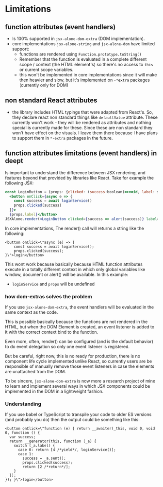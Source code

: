 # Limitations

## function attributes (event handlers)

 * Is 100% supported in `jsx-alone-dom-extra` (DOM implementation). 
 * core implementations `jsx-alone-string` and `jsx-alone-dom` have limited support:
   * functions are rendered using `Function.prototype.toString()`
   * Remember that the function is evaluated in a complete different scope / context (the HTML element's) so there's no access to `this` or current scope variables. 
   * this won't be implemented in core implementations since it will make then heavier and slow, but it's implemented on `-*extra` packages (currently only for DOM)


## non standard React attributes

 * the library includes HTML typings that were adapted from React's. So, they declare react non standard things like `defaultValue` attribute. These currently won't work - they will be rendered as attributes and nothing special is currently made for these. Since these are non standard they won't have effect on the visuals. I leave them there because I have plans to support them in `*-extra` packages in the future.


##  function attributes limitations (event handlers) in deept


Is important to understand the difference between JSX rendering, and features beyond that provided by libraries like React. Take for example the following JSX: 

```jsx
const LoginButton = (props: {clicked: (success:boolean)=>void, label: string}) => 
  <button onClick={async e => {
    const success = await loginService() 
    props.clicked(success)
  }}>
  {props.label}</button>
JSXAlone.render(<LoginButton clicked={success => alert(success)} label="login"></LoginButton>)
```

In core implementations, The render() call will returns a string like the following:

```
<button onClick=\"async (e) => {
    const success = await loginService();
    props.clicked(success);
}\">login</button>
```

This wont work because basically because HTML function attributes execute in a totally different context in which only global variables like window, document or alert() will be available. In this example:

 * `loginService` and `props` will be undefined


### how dom-extras solves the problem

If you use `jsx-alone-dom-extra`, the event handlers will be evaluated in the same context as the code. 

This is possible basically because the functions are not rendered in the HTML, but when the DOM Element is created, an event listener is added to it with the correct context bind to the function. 

Even more, often, render() can be configured (and is the default behavior) to do event delegation so only one event listener is registered. 

But be careful, right now, this is no ready for production, there is no component life cycle implemented unlike React, so currently users are be responsible of manually remove those event listeners in case the elements are unattached from the DOM. 

To be sincere, `jsx-alone-dom-extra` is now more a research project of mine to learn and implement several ways in which JSX components could be implemented in the DOM in a lightweight fashion.



### Understanding

If you use babel or TypeScript to transpile your code to older ES versions (and probably you do) then the output could be something like this:

```
<button onClick=\"function (e) { return __awaiter(_this, void 0, void 0, function () {
  var success;
  return __generator(this, function (_a) {
    switch (_a.label) {
      case 0: return [4 /*yield*/, loginService()];
      case 1:
        success = _a.sent();
        props.clicked(success);
        return [2 /*return*/];
    }
  });
}); }\">login</button>
```